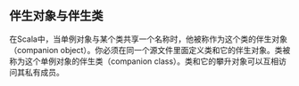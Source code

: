 ## 伴生对象与伴生类

在Scala中，当单例对象与某个类共享一个名称时，他被称作为这个类的伴生对象（companion object）。你必须在同一个源文件里面定义类和它的伴生对象。类被称为这个单例对象的伴生类（companion class）。类和它的攀升对象可以互相访问其私有成员。